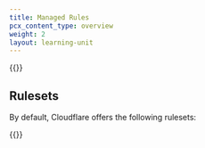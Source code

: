 ```yaml
---
title: Managed Rules
pcx_content_type: overview
weight: 2
layout: learning-unit
---
```


{{<render file="_waf-managed-rules-intro.md" productFolder="waf">}}

## Rulesets

By default, Cloudflare offers the following rulesets:

{{<render file="_waf-rulesets.md" productFolder="waf">}}